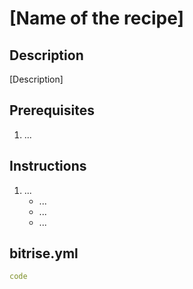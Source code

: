# [Name of the recipe]

## Description

[Description]

## Prerequisites

1. ...

## Instructions

1. ...
    - ...
    - ...
    - ...

## bitrise.yml

```yaml
code
```
